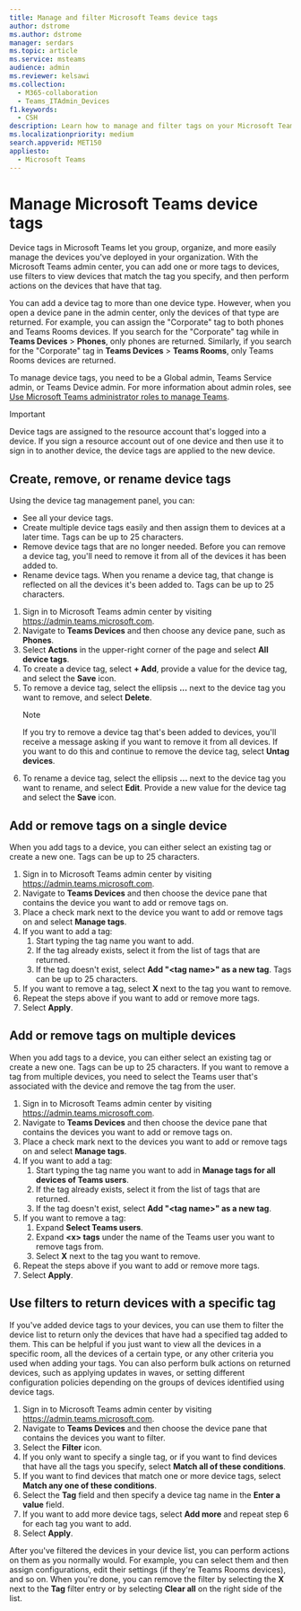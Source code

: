 ```yaml
---
title: Manage and filter Microsoft Teams device tags
author: dstrome
ms.author: dstrome
manager: serdars
ms.topic: article
ms.service: msteams
audience: admin
ms.reviewer: kelsawi
ms.collection: 
  - M365-collaboration
  - Teams_ITAdmin_Devices
f1.keywords: 
  - CSH
description: Learn how to manage and filter tags on your Microsoft Teams devices.
ms.localizationpriority: medium
search.appverid: MET150
appliesto: 
  - Microsoft Teams
---
```


# Manage Microsoft Teams device tags

Device tags in Microsoft Teams let you group, organize, and more easily manage the devices you've deployed in your organization. With the Microsoft Teams admin center, you can add one or more tags to devices, use filters to view devices that match the tag you specify, and then perform actions on the devices that have that tag.

You can add a device tag to more than one device type. However, when you open a device pane in the admin center, only the devices of that type are returned. For example, you can assign the "Corporate" tag to both phones and Teams Rooms devices. If you search for the "Corporate" tag while in **Teams Devices** > **Phones**, only phones are returned. Similarly, if you search for the "Corporate" tag in **Teams Devices** > **Teams Rooms**, only Teams Rooms devices are returned.

To manage device tags, you need to be a Global admin, Teams Service admin, or Teams Device admin. For more information about admin roles, see [Use Microsoft Teams administrator roles to manage Teams](../using-admin-roles.md).

> [!IMPORTANT]
> Device tags are assigned to the resource account that's logged into a device. If you sign a resource account out of one device and then use it to sign in to another device, the device tags are applied to the new device.

## Create, remove, or rename device tags

Using the device tag management panel, you can:

- See all your device tags.
- Create multiple device tags easily and then assign them to devices at a later time. Tags can be up to 25 characters.
- Remove device tags that are no longer needed. Before you can remove a device tag, you'll need to remove it from all of the devices it has been added to.
- Rename device tags. When you rename a device tag, that change is reflected on all the devices it's been added to. Tags can be up to 25 characters.

1. Sign in to Microsoft Teams admin center by visiting https://admin.teams.microsoft.com.
2. Navigate to **Teams Devices** and then choose any device pane, such as **Phones**.
3. Select **Actions** in the upper-right corner of the page and select **All device tags**.
4. To create a device tag, select **+ Add**, provide a value for the device tag, and select the **Save** icon.
5. To remove a device tag, select the ellipsis **...** next to the device tag you want to remove, and select **Delete**.
    > [!NOTE]
    > If you try to remove a device tag that's been added to devices, you'll receive a message asking if you want to remove it from all devices. If you want to do this and continue to remove the device tag, select **Untag devices**.
6. To rename a device tag, select the ellipsis **...** next to the device tag you want to rename, and select **Edit**. Provide a new value for the device tag and select the **Save** icon.

## Add or remove tags on a single device

When you add tags to a device, you can either select an existing tag or create a new one. Tags can be up to 25 characters.

1. Sign in to Microsoft Teams admin center by visiting https://admin.teams.microsoft.com.
2. Navigate to **Teams Devices** and then choose the device pane that contains the device you want to add or remove tags on.
3. Place a check mark next to the device you want to add or remove tags on and select **Manage tags**.
4. If you want to add a tag:
    1. Start typing the tag name you want to add.
    2. If the tag already exists, select it from the list of tags that are returned.
    3. If the tag doesn't exist, select **Add "\<tag name>" as a new tag**. Tags can be up to 25 characters.
5. If you want to remove a tag, select **X** next to the tag you want to remove.
6. Repeat the steps above if you want to add or remove more tags.
7. Select **Apply**.

## Add or remove tags on multiple devices

When you add tags to a device, you can either select an existing tag or create a new one. Tags can be up to 25 characters. If you want to remove a tag from multiple devices, you need to select the Teams user that's associated with the device and remove the tag from the user.

1. Sign in to Microsoft Teams admin center by visiting https://admin.teams.microsoft.com.
2. Navigate to **Teams Devices** and then choose the device pane that contains the devices you want to add or remove tags on.
3. Place a check mark next to the devices you want to add or remove tags on and select **Manage tags**.
4. If you want to add a tag:
    1. Start typing the tag name you want to add in **Manage tags for all devices of Teams users**.
    2. If the tag already exists, select it from the list of tags that are returned.
    3. If the tag doesn't exist, select **Add "\<tag name>" as a new tag**.
5. If you want to remove a tag:
    1. Expand **Select Teams users**.
    2. Expand **\<x> tags** under the name of the Teams user you want to remove tags from.
    3. Select **X** next to the tag you want to remove.
6. Repeat the steps above if you want to add or remove more tags.
7. Select **Apply**.

## Use filters to return devices with a specific tag

If you've added device tags to your devices, you can use them to filter the device list to return only the devices that have had a specified tag added to them. This can be helpful if you just want to view all the devices in a specific room, all the devices of a certain type, or any other criteria you used when adding your tags. You can also perform bulk actions on returned devices, such as applying updates in waves, or setting different configuration policies depending on the groups of devices identified using device tags.

1. Sign in to Microsoft Teams admin center by visiting https://admin.teams.microsoft.com.
2. Navigate to **Teams Devices** and then choose the device pane that contains the devices you want to filter.
3. Select the **Filter** icon.
4. If you only want to specify a single tag, or if you want to find devices that have all the tags you specify, select **Match all of these conditions**.
5. If you want to find devices that match one or more device tags, select **Match any one of these conditions**.
6. Select the **Tag** field and then specify a device tag name in the **Enter a value** field.
7. If you want to add more device tags, select **Add more** and repeat step 6 for each tag you want to add.
8. Select **Apply**.

After you've filtered the devices in your device list, you can perform actions on them as you normally would. For example, you can select them and then assign configurations, edit their settings (if they're Teams Rooms devices), and so on. When you're done, you can remove the filter by selecting the **X**  next to the **Tag** filter entry or by selecting **Clear all** on the right side of the list.

